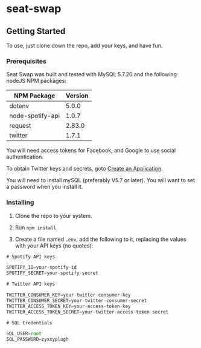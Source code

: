 # seat-swap

## Getting Started

To use, just clone down the repo, add your keys, and have fun.

### Prerequisites

Seat Swap was built and tested with MySQL 5.7.20 and the following nodeJS NPM packages:

| NPM Package     | Version |
| --------------- | ------- |
| dotenv          | 5.0.0   |
| node-spotify-api| 1.0.7   |
| request         | 2.83.0  |
| twitter         |1.7.1    |


You will need access tokens for Facebook, and Google to use social authentication.


To obtain Twitter keys and secrets, goto [Create an Application](https://apps.twitter.com/app/new).

You will need to install mySQL (preferably V5.7 or later).  You will want to set a password when you install it.


### Installing

1. Clone the repo to your system.

1. Run `npm install`

1. Create a file named `.env`, add the following to it, replacing the values with your API keys (no quotes):

```js
# Spotify API keys

SPOTIFY_ID=your-spotify-id
SPOTIFY_SECRET=your-spotify-secret

# Twitter API keys

TWITTER_CONSUMER_KEY=your-twitter-consumer-key
TWITTER_CONSUMER_SECRET=your-twitter-consumer-secret
TWITTER_ACCESS_TOKEN_KEY=your-access-token-key
TWITTER_ACCESS_TOKEN_SECRET=your-twitter-access-token-secret

# SQL Credentials

SQL_USER=root
SQL_PASSWORD=zyxxyplugh

```

